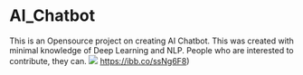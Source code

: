 # AI_Chatbot
This is an Opensource project on creating AI Chatbot. This was created with minimal knowledge of Deep Learning and NLP. People who are interested to contribute, they can.
![](AI_chatbot.jpg)
https://ibb.co/ssNg6F8)
